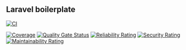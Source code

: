 ## Laravel boilerplate

[![CI](https://github.com/DiegoGILdev/laravel/actions/workflows/main.yml/badge.svg)](https://github.com/DiegoGILdev/laravel/actions/workflows/main.yml)

[![Coverage](https://sonarcloud.io/api/project_badges/measure?project=DiegoGILdev_laravel&metric=coverage)](https://sonarcloud.io/dashboard?id=DiegoGILdev_laravel)
[![Quality Gate Status](https://sonarcloud.io/api/project_badges/measure?project=DiegoGILdev_laravel&metric=alert_status)](https://sonarcloud.io/dashboard?id=DiegoGILdev_laravel)
[![Reliability Rating](https://sonarcloud.io/api/project_badges/measure?project=DiegoGILdev_laravel&metric=reliability_rating)](https://sonarcloud.io/dashboard?id=DiegoGILdev_laravel)
[![Security Rating](https://sonarcloud.io/api/project_badges/measure?project=DiegoGILdev_laravel&metric=security_rating)](https://sonarcloud.io/dashboard?id=DiegoGILdev_laravel)
[![Maintainability Rating](https://sonarcloud.io/api/project_badges/measure?project=DiegoGILdev_laravel&metric=sqale_rating)](https://sonarcloud.io/dashboard?id=DiegoGILdev_laravel)
